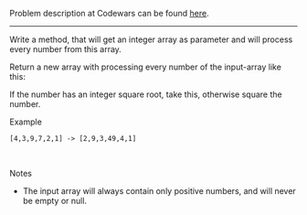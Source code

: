 Problem description at Codewars can be found
[here](https://www.codewars.com/kata/57f6ad55cca6e045d2000627/train/python).

-------------

Write a method, that will get an integer array as parameter and will process every number from this
array.
<br>

Return a new array with processing every number of the input-array like this:
<br>

If the number has an integer square root, take this, otherwise square the number.
<br>

Example
```
[4,3,9,7,2,1] -> [2,9,3,49,4,1]
```
<br>

Notes
- The input array will always contain only positive numbers, and will never be empty or null.

